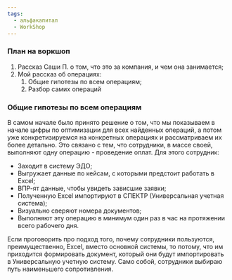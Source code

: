 ```yaml
---
tags:
  - альфакапитал
  - WorkShop
---
```

### План на воркшоп
1. Рассказ Саши П. о том, что это за компания, и чем она занимается;
2. Мой рассказ об операциях:
	1. Общие гипотезы по всем операциям;
	2. Разбор самих операций

### Общие гипотезы по всем операциям
В самом начале было принято решение о том, что мы показываем в начале цифры по оптимизации для всех найденных операций, а потом уже конкретизируемся на конкретных операциях и рассматриваем их более детально.
Это связано с тем, что сотрудники, в массе своей, выполняют одну операцию - проведение оплат. Для этого сотрудник:
- Заходит в систему ЭДО; 
- Выгружает данные по кейсам, с которыми предстоит работать в Excel;
- ВПР-ят данные, чтобы увидеть зависшие заявки;
- Полученную Excel импортируют в СПЕКТР (Универсальная учетная система);
- Визуально сверяют номера документов;
- Выполняют эту операцию в минимум один раз в час на протяжении всего рабочего дня.

Если проговорить про подход того, почему сотрудники пользуются, преимущественно, Excel, вместо основной системы, то потому, что им приходится формировать документ, который они будут импортировать в Универсальную учетную систему. Само собой, сотрудники выбираю путь наименьшего сопротивления.

